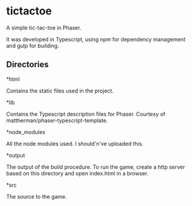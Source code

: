 # tictactoe
A simple tic-tac-toe in Phaser.

It was developed in Typescript, using npm for dependency management and gulp for building.

## Directories

*html

Contains the static files used in the project.

*lib

Contains the Typescript description files for Phaser. Courtesy of mattherman/phaser-typescript-template.

*node_modules

All the node modules used. I should'n've uploaded this.

*output

The output of the build procedure. To run the game, create a http server based on this directory and open index.html in a browser.

*src

The source to the game.
